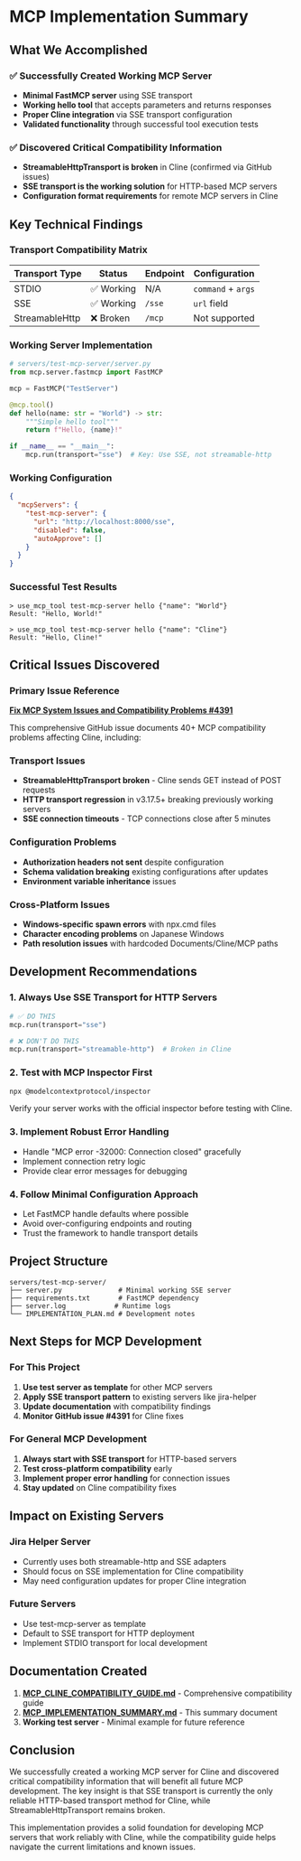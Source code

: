 # MCP Implementation Summary

## What We Accomplished

### ✅ Successfully Created Working MCP Server
- **Minimal FastMCP server** using SSE transport
- **Working hello tool** that accepts parameters and returns responses
- **Proper Cline integration** via SSE transport configuration
- **Validated functionality** through successful tool execution tests

### ✅ Discovered Critical Compatibility Information
- **StreamableHttpTransport is broken** in Cline (confirmed via GitHub issues)
- **SSE transport is the working solution** for HTTP-based MCP servers
- **Configuration format requirements** for remote MCP servers in Cline

## Key Technical Findings

### Transport Compatibility Matrix
| Transport Type | Status | Endpoint | Configuration |
|---------------|--------|----------|---------------|
| STDIO | ✅ Working | N/A | `command` + `args` |
| SSE | ✅ Working | `/sse` | `url` field |
| StreamableHttp | ❌ Broken | `/mcp` | Not supported |

### Working Server Implementation
```python
# servers/test-mcp-server/server.py
from mcp.server.fastmcp import FastMCP

mcp = FastMCP("TestServer")

@mcp.tool()
def hello(name: str = "World") -> str:
    """Simple hello tool"""
    return f"Hello, {name}!"

if __name__ == "__main__":
    mcp.run(transport="sse")  # Key: Use SSE, not streamable-http
```

### Working Configuration
```json
{
  "mcpServers": {
    "test-mcp-server": {
      "url": "http://localhost:8000/sse",
      "disabled": false,
      "autoApprove": []
    }
  }
}
```

### Successful Test Results
```
> use_mcp_tool test-mcp-server hello {"name": "World"}
Result: "Hello, World!"

> use_mcp_tool test-mcp-server hello {"name": "Cline"}  
Result: "Hello, Cline!"
```

## Critical Issues Discovered

### Primary Issue Reference
**[Fix MCP System Issues and Compatibility Problems #4391](https://github.com/cline/cline/issues/4391)**

This comprehensive GitHub issue documents 40+ MCP compatibility problems affecting Cline, including:

### Transport Issues
- **StreamableHttpTransport broken** - Cline sends GET instead of POST requests
- **HTTP transport regression** in v3.17.5+ breaking previously working servers
- **SSE connection timeouts** - TCP connections close after 5 minutes

### Configuration Problems  
- **Authorization headers not sent** despite configuration
- **Schema validation breaking** existing configurations after updates
- **Environment variable inheritance** issues

### Cross-Platform Issues
- **Windows-specific spawn errors** with npx.cmd files
- **Character encoding problems** on Japanese Windows
- **Path resolution issues** with hardcoded Documents/Cline/MCP paths

## Development Recommendations

### 1. Always Use SSE Transport for HTTP Servers
```python
# ✅ DO THIS
mcp.run(transport="sse")

# ❌ DON'T DO THIS  
mcp.run(transport="streamable-http")  # Broken in Cline
```

### 2. Test with MCP Inspector First
```bash
npx @modelcontextprotocol/inspector
```
Verify your server works with the official inspector before testing with Cline.

### 3. Implement Robust Error Handling
- Handle "MCP error -32000: Connection closed" gracefully
- Implement connection retry logic
- Provide clear error messages for debugging

### 4. Follow Minimal Configuration Approach
- Let FastMCP handle defaults where possible
- Avoid over-configuring endpoints and routing
- Trust the framework to handle transport details

## Project Structure

```
servers/test-mcp-server/
├── server.py              # Minimal working SSE server
├── requirements.txt       # FastMCP dependency
├── server.log            # Runtime logs
└── IMPLEMENTATION_PLAN.md # Development notes
```

## Next Steps for MCP Development

### For This Project
1. **Use test server as template** for other MCP servers
2. **Apply SSE transport pattern** to existing servers like jira-helper
3. **Update documentation** with compatibility findings
4. **Monitor GitHub issue #4391** for Cline fixes

### For General MCP Development
1. **Always start with SSE transport** for HTTP-based servers
2. **Test cross-platform compatibility** early
3. **Implement proper error handling** for connection issues
4. **Stay updated** on Cline compatibility fixes

## Impact on Existing Servers

### Jira Helper Server
- Currently uses both streamable-http and SSE adapters
- Should focus on SSE implementation for Cline compatibility
- May need configuration updates for proper Cline integration

### Future Servers
- Use test-mcp-server as template
- Default to SSE transport for HTTP deployment
- Implement STDIO transport for local development

## Documentation Created

1. **[MCP_CLINE_COMPATIBILITY_GUIDE.md](./MCP_CLINE_COMPATIBILITY_GUIDE.md)** - Comprehensive compatibility guide
2. **[MCP_IMPLEMENTATION_SUMMARY.md](./MCP_IMPLEMENTATION_SUMMARY.md)** - This summary document
3. **Working test server** - Minimal example for future reference

## Conclusion

We successfully created a working MCP server for Cline and discovered critical compatibility information that will benefit all future MCP development. The key insight is that SSE transport is currently the only reliable HTTP-based transport method for Cline, while StreamableHttpTransport remains broken.

This implementation provides a solid foundation for developing MCP servers that work reliably with Cline, while the compatibility guide helps navigate the current limitations and known issues.
